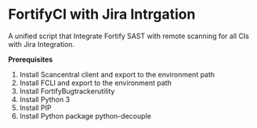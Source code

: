 # FortifyCI with Jira Intrgation
A unified script that Integrate Fortify SAST with remote scanning for all CIs with Jira Integration. 

**Prerequisites**
1. Install Scancentral client and export to the environment path
2. Install FCLI and export to the environment path 
3. Install FortifyBugtrackerutility 
4. Install Python 3
5. Install PIP
6. Install Python package python-decouple

